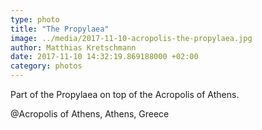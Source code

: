 ```yaml
---
type: photo
title: "The Propylaea"
image: ../media/2017-11-10-acropolis-the-propylaea.jpg
author: Matthias Kretschmann
date: 2017-11-10 14:32:19.869188000 +02:00
category: photos
---
```


Part of the Propylaea on top of the Acropolis of Athens.

@Acropolis of Athens, Athens, Greece
